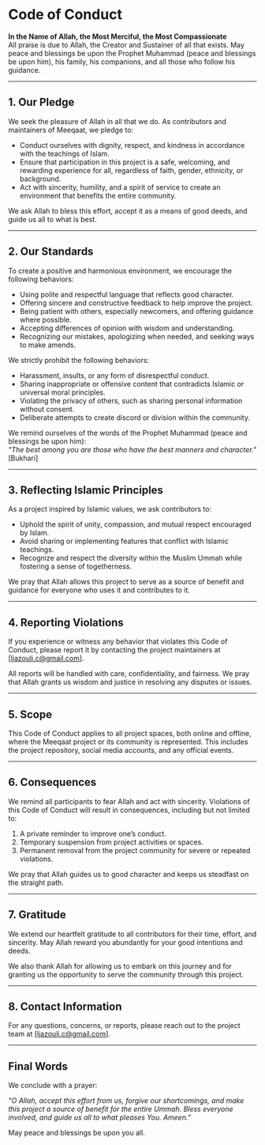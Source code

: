 # Code of Conduct

**In the Name of Allah, the Most Merciful, the Most Compassionate**  
All praise is due to Allah, the Creator and Sustainer of all that exists. May peace and blessings be upon the Prophet Muhammad (peace and blessings be upon him), his family, his companions, and all those who follow his guidance.

---

## 1. Our Pledge

We seek the pleasure of Allah in all that we do. As contributors and maintainers of Meeqaat, we pledge to:

- Conduct ourselves with dignity, respect, and kindness in accordance with the teachings of Islam.  
- Ensure that participation in this project is a safe, welcoming, and rewarding experience for all, regardless of faith, gender, ethnicity, or background.  
- Act with sincerity, humility, and a spirit of service to create an environment that benefits the entire community.  

We ask Allah to bless this effort, accept it as a means of good deeds, and guide us all to what is best.  

---

## 2. Our Standards

To create a positive and harmonious environment, we encourage the following behaviors:  

- Using polite and respectful language that reflects good character.  
- Offering sincere and constructive feedback to help improve the project.  
- Being patient with others, especially newcomers, and offering guidance where possible.  
- Accepting differences of opinion with wisdom and understanding.  
- Recognizing our mistakes, apologizing when needed, and seeking ways to make amends.  

We strictly prohibit the following behaviors:  

- Harassment, insults, or any form of disrespectful conduct.  
- Sharing inappropriate or offensive content that contradicts Islamic or universal moral principles.  
- Violating the privacy of others, such as sharing personal information without consent.  
- Deliberate attempts to create discord or division within the community.  

We remind ourselves of the words of the Prophet Muhammad (peace and blessings be upon him):  
*"The best among you are those who have the best manners and character."* [Bukhari]  

---

## 3. Reflecting Islamic Principles  

As a project inspired by Islamic values, we ask contributors to:  

- Uphold the spirit of unity, compassion, and mutual respect encouraged by Islam.  
- Avoid sharing or implementing features that conflict with Islamic teachings.  
- Recognize and respect the diversity within the Muslim Ummah while fostering a sense of togetherness.  

We pray that Allah allows this project to serve as a source of benefit and guidance for everyone who uses it and contributes to it.  

---

## 4. Reporting Violations  

If you experience or witness any behavior that violates this Code of Conduct, please report it by contacting the project maintainers at [ljazouli.c@gmail.com].  

All reports will be handled with care, confidentiality, and fairness. We pray that Allah grants us wisdom and justice in resolving any disputes or issues.  

---

## 5. Scope  

This Code of Conduct applies to all project spaces, both online and offline, where the Meeqaat project or its community is represented. This includes the project repository, social media accounts, and any official events.  

---

## 6. Consequences  

We remind all participants to fear Allah and act with sincerity. Violations of this Code of Conduct will result in consequences, including but not limited to:  

1. A private reminder to improve one’s conduct.  
2. Temporary suspension from project activities or spaces.  
3. Permanent removal from the project community for severe or repeated violations.  

We pray that Allah guides us to good character and keeps us steadfast on the straight path.  

---

## 7. Gratitude  

We extend our heartfelt gratitude to all contributors for their time, effort, and sincerity. May Allah reward you abundantly for your good intentions and deeds.  

We also thank Allah for allowing us to embark on this journey and for granting us the opportunity to serve the community through this project.  

---

## 8. Contact Information  

For any questions, concerns, or reports, please reach out to the project team at [ljazouli.c@gmail.com].  

---

## Final Words  

We conclude with a prayer:  

*"O Allah, accept this effort from us, forgive our shortcomings, and make this project a source of benefit for the entire Ummah. Bless everyone involved, and guide us all to what pleases You. Ameen."*  

May peace and blessings be upon you all.  
